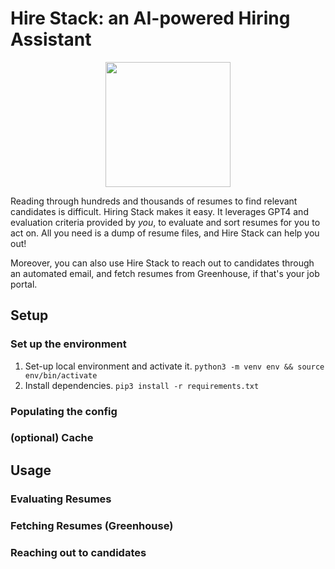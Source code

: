 # Hire Stack: an AI-powered Hiring Assistant
<p align="center">
<img src="https://vivek-public-cdn.s3.us-west-2.amazonaws.com/hire-stack.png" width="200">
</p>

Reading through hundreds and thousands of resumes to find relevant candidates is difficult. Hiring Stack makes it easy. It leverages GPT4 and evaluation criteria provided by *you*, to evaluate and sort resumes for you to act on. All you need is a dump of resume files, and Hire Stack can help you out!

Moreover, you can also use Hire Stack to reach out to candidates through an automated email, and fetch resumes from Greenhouse, if that's your job portal.


## Setup
### Set up the environment
1. Set-up local environment and activate it.
   `python3 -m venv env && source env/bin/activate`
2. Install dependencies.
   `pip3 install -r requirements.txt`
### Populating the config

### (optional) Cache

## Usage
### Evaluating Resumes

### Fetching Resumes (Greenhouse)
### Reaching out to candidates
